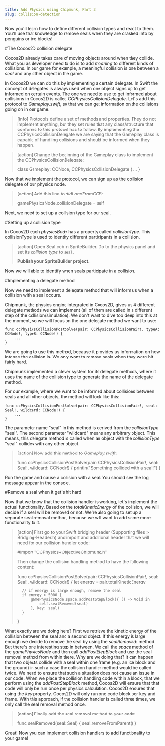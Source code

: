 ```yaml
---
title: Add Physics using Chipmunk, Part 3
slug: collision-detection
---
```


Now you'll learn how to define different collision types and react to them. You'll use that knowledge to remove seals when they are crashed into by penguins or ice blocks!

#The Cocos2D collision delegate

Cocos2D already takes care of moving objects around when they collide. What you as developer need to do is to add *meaning* to different kinds of collisions. In our game for example, a meaningful collision is one between a *seal* and any other object in the game.

In Cocos2D we can do this by implementing a certain delegate. In Swift the concept of delegates is always used when one object signs up to get informed on certain events. The one we need to use to get informed about collisions in Cocos2D is called *CCPhysicsCollisionDelegate*. Let's add this protocol to *Gameplay.swift*, so that we can get information on the collisions going on in our game.

> [info]
> Protocols define a set of methods and properties. They do not implement anything, but they set rules that any class/structure that conforms to this protocol has to follow. By implementing the CCPhysicsCollisionDelegate we are saying that the Gameplay class is capable of handling collisions and should be informed when they happen.

<!-- Make School -->

> [action]
> Change the beginning of the Gameplay class to implement the CCPhysicsCollisionDelegate:
>
>	class Gameplay: CCNode, CCPhysicsCollisionDelegate {
>		...
>	}

Now that we implement the protocol, we can sign up as the collision delegate of our physics node.

> [action]
> Add this line to *didLoadFromCCB*:
>
>    gamePhysicsNode.collisionDelegate = self

Next, we need to set up a collision type for our seal.

#Setting up a collision type

In Cocos2D each *physicsBody* has a property called *collisionType*. This collisionType is used to identify different participants in a collision.

> [action]
> Open Seal.ccb in SpriteBuilder. Go to the physics panel and set its *collision type* to `seal`.
>
> **Publish your SpriteBuilder project.**

<!-- TODO: Add screenshot -->

Now we will able to identify when seals participate in a collision.

#Implementing a delegate method

Now we need to implement a delegate method that will inform us when a collision with a seal occurs.

Chipmunk, the physics engine integrated in Cocos2D, gives us 4 different delegate methods we can implement (all of them are called in a different step of the collision/simulation). We don't want to dive too deep into this at the moment, so we will focus on the one delegate method we want to use:

	func ccPhysicsCollisionPostSolve(pair: CCPhysicsCollisionPair!, typeA: CCNode!, typeB: CCNode!) {
		...
	}

We are going to use this method, because it provides us information on how intense the collision is. We only want to remove seals when they were hit fairly hard.

Chipmunk implemented a clever system for its delegate methods, where it uses the name of the collision type to generate the name of the delegate method.

For our example, where we want to be informed about collisions between seals and all other objects, the method will look like this:

	func ccPhysicsCollisionPostSolve(pair: CCPhysicsCollisionPair!, seal: Seal!, wildcard: CCNode!) {
		...
	}

The parameter name "seal" in this method is derived from the *collisionType* "seal". The second parameter "wildcard" means any arbitrary object. This means, this delegate method is called when an object with the *collisionType* "seal" collides with any other object.

> [action]
> Now add this method to *Gameplay.swift*:
>
>    func ccPhysicsCollisionPostSolve(pair: CCPhysicsCollisionPair!, seal: Seal!, wildcard: CCNode!) {
>        println("Something collided with a seal!")
>    }

Run the game and cause a collision with a seal. You should see the log message appear in the console.

#Remove a seal when it get's hit hard

Now that we know that the collision handler is working, let's implement the actual functionality. Based on the *totalKineticEnergy* of the collision, we will decide if a seal will be removed or not. We're also going to set up a separate seal removal method, because we will want to add some more functionality to it.

> [action]
> First go to your Swift bridging header (Supporting files > Bridging-Header.h) and import and additional header that we will need for our collision handler code:
>
>    #import "CCPhysics+ObjectiveChipmunk.h"
>
> Then change the collision handling method to have the following content:
>
>	func ccPhysicsCollisionPostSolve(pair: CCPhysicsCollisionPair!, seal: Seal!, wildcard: CCNode!) {
>		let energy = pair.totalKineticEnergy
>
>		// if energy is large enough, remove the seal
>		if energy > 5000 {
>			gamePhysicsNode.space.addPostStepBlock({ () -> Void in
>				self.sealRemoved(seal)
>			}, key: seal)
>		}
>	}

What exactly are we doing here? First we retrieve the kinetic energy of the collision between the seal and a second object. If this energy is large enough we decide to remove the seal by using the *sealRemoved:* method. But there's one interesting step in between. We call the *space* method of the *gamePhysicsNode* and then call *addPostStepBlock* and use the seal removal method from within there. Why are we doing that? It can happen that two objects collide with a seal within one frame (e.g. an ice block and the ground) in such a case the collision handler method would be called twice. We need to ensure that such a situation does not cause an issue in our code. When we place the collision handling code within a block, that we perform using the *addPostStepBlock* method, Cocos2D will ensure that that code will only be run once per physics calculation. Cocos2D ensures that using the *key* property. Cocos2D will only run one code block per key and frame. With this approach, if the collision handler is called three times, we only call the seal removal method once.

> [action]
> Finally add the seal removal method to your code:
>
>	func sealRemoved(seal: Seal) {
>		seal.removeFromParent()
>	}

Great! Now you can implement collision handlers to add functionality to your game!
